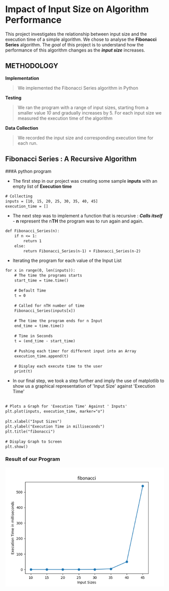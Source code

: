 # Impact of Input Size on Algorithm Performance

This project investigates the relationship between input size and the execution time of a simple algorithm.
We chose to analyse the **Fibonacci Series** algorithm. The *goal* of this project is to understand how the performance
of this algorithm changes as the **_input size_** increases.

## METHODOLOGY

**Implementation**
> We implemented the Fibonacci Series algorithm in Python

**Testing**
> We ran the program with a range of input sizes, starting from a smaller value 
> _10_ and gradually increases by 5. For each input size we measured the execution
> time of the algorithm
 
**Data Collection**
> We recorded the input size and corresponding execution time for each run.

## Fibonacci Series : A Recursive Algorithm

###A python program
+ The first step in our project was creating some sample **inputs** with an empty list of **Execution time** 
```
# Collecting 
inputs = [10, 15, 20, 25, 30, 35, 40, 45]
execution_time = []
```

+ The next step was to implement a function that is recursive : **_Calls itself_** -
**n** represent the n**TH** the program was to run again and again.

```
def Fibonacci_Series(n):
    if n <= 1:
        return 1
    else:
        return Fibonacci_Series(n-1) + Fibonacci_Series(n-2)
```
+ Iterating the program for each value of the Input List
```
for x in range(0, len(inputs)):
    # The time the programs starts
    start_time = time.time()

    # Default Time
    t = 0

    # Called for nTH number of time
    Fibonacci_Series(inputs[x])

    # The time the program ends for n Input
    end_time = time.time()

    # Time in Seconds
    t = (end_time - start_time)

    # Pushing each timer for different input into an Array
    execution_time.append(t)

    # Display each execute time to the user
    print(t)

```

+ In our final step, we took a step further and imply the use of matplotlib
to show us a graphical representation of 'Input Size' against 'Execution Time'
```

# Plots a Graph for 'Execution Time' Against ' Inputs'
plt.plot(inputs, execution_time, marker="o")

plt.xlabel("Input Sizes")
plt.ylabel("Execution Time in milliseconds")
plt.title("fibonacci")

# Display Graph to Screen
plt.show()

```
### Result of our Program

![A svg image of an executed program result](/result_in_graph.tif)


